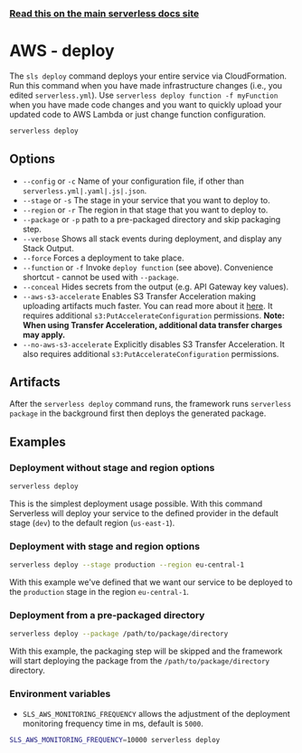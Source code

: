 <!--
title: Serverless Framework Commands - AWS Lambda - Deploy
description: Deploy your service to the specified provider
short_title: Commands - Deploy
keywords:
  [
    'Serverless',
    'Framework',
    'AWS',
    'Lambda',
    'Deploy',
    'Serverless AWS Lambda Commands',
    'AWS Lambda Deployment',
    'Serverless Framework CLI',
    'Serverless Deploy',
  ]
-->

<!-- DOCS-SITE-LINK:START automatically generated  -->

### [Read this on the main serverless docs site](https://www.serverless.com/framework/docs/providers/aws/cli-reference/deploy)

<!-- DOCS-SITE-LINK:END -->

# AWS - deploy

The `sls deploy` command deploys your entire service via CloudFormation. Run this command when you have made infrastructure changes (i.e., you edited `serverless.yml`). Use `serverless deploy function -f myFunction` when you have made code changes and you want to quickly upload your updated code to AWS Lambda or just change function configuration.

```bash
serverless deploy
```

## Options

- `--config` or `-c` Name of your configuration file, if other than `serverless.yml|.yaml|.js|.json`.
- `--stage` or `-s` The stage in your service that you want to deploy to.
- `--region` or `-r` The region in that stage that you want to deploy to.
- `--package` or `-p` path to a pre-packaged directory and skip packaging step.
- `--verbose` Shows all stack events during deployment, and display any Stack Output.
- `--force` Forces a deployment to take place.
- `--function` or `-f` Invoke `deploy function` (see above). Convenience shortcut - cannot be used with `--package`.
- `--conceal` Hides secrets from the output (e.g. API Gateway key values).
- `--aws-s3-accelerate` Enables S3 Transfer Acceleration making uploading artifacts much faster. You can read more about it [here](http://docs.aws.amazon.com/AmazonS3/latest/dev/transfer-acceleration.html). It requires additional `s3:PutAccelerateConfiguration` permissions. **Note: When using Transfer Acceleration, additional data transfer charges may apply.**
- `--no-aws-s3-accelerate` Explicitly disables S3 Transfer Acceleration. It also requires additional `s3:PutAccelerateConfiguration` permissions.

## Artifacts

After the `serverless deploy` command runs, the framework runs `serverless package` in the background first then deploys the generated package.

## Examples

### Deployment without stage and region options

```bash
serverless deploy
```

This is the simplest deployment usage possible. With this command Serverless will deploy your service to the defined
provider in the default stage (`dev`) to the default region (`us-east-1`).

### Deployment with stage and region options

```bash
serverless deploy --stage production --region eu-central-1
```

With this example we've defined that we want our service to be deployed to the `production` stage in the region
`eu-central-1`.

### Deployment from a pre-packaged directory

```bash
serverless deploy --package /path/to/package/directory
```

With this example, the packaging step will be skipped and the framework will start deploying the package from the `/path/to/package/directory` directory.

### Environment variables

- `SLS_AWS_MONITORING_FREQUENCY` allows the adjustment of the deployment monitoring frequency time in ms, default is `5000`.

```bash
SLS_AWS_MONITORING_FREQUENCY=10000 serverless deploy
```
